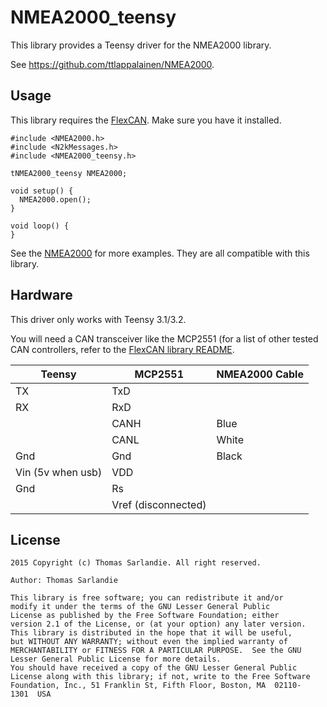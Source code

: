 # NMEA2000_teensy

This library provides a Teensy driver for the NMEA2000 library.

See https://github.com/ttlappalainen/NMEA2000.


## Usage

This library requires the [FlexCAN](https://github.com/teachop/FlexCAN_Library). Make sure you have it installed.


    #include <NMEA2000.h>
    #include <N2kMessages.h>
    #include <NMEA2000_teensy.h>

    tNMEA2000_teensy NMEA2000;

    void setup() {
      NMEA2000.open();
    }

    void loop() {
    }

See the [NMEA2000](https://github.com/ttlappalainen/NMEA2000) for more examples. They are all compatible with this library.

## Hardware

This driver only works with Teensy 3.1/3.2.

You will need a CAN transceiver like the MCP2551 (for a list of other tested CAN controllers, refer to the [FlexCAN library README](https://github.com/teachop/FlexCAN_Library).

|      Teensy       |       MCP2551       | NMEA2000 Cable |
| ----------------- | ------------------- | -------------- |
|        TX         |         TxD         |                |
|        RX         |         RxD         |                |
|                   |        CANH         |      Blue      |
|                   |        CANL         |     White      |
|        Gnd        |         Gnd         |     Black      |
| Vin (5v when usb) |         VDD         |                |
|        Gnd        |         Rs          |                |
|                   | Vref (disconnected) |                |

## License

    2015 Copyright (c) Thomas Sarlandie. All right reserved.

    Author: Thomas Sarlandie

    This library is free software; you can redistribute it and/or
    modify it under the terms of the GNU Lesser General Public
    License as published by the Free Software Foundation; either
    version 2.1 of the License, or (at your option) any later version.
    This library is distributed in the hope that it will be useful,
    but WITHOUT ANY WARRANTY; without even the implied warranty of
    MERCHANTABILITY or FITNESS FOR A PARTICULAR PURPOSE.  See the GNU
    Lesser General Public License for more details.
    You should have received a copy of the GNU Lesser General Public
    License along with this library; if not, write to the Free Software
    Foundation, Inc., 51 Franklin St, Fifth Floor, Boston, MA  02110-
    1301  USA
